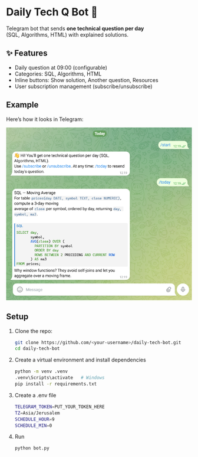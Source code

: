 # Daily Tech Q Bot 🤖

Telegram bot that sends **one technical question per day**  
(SQL, Algorithms, HTML) with explained solutions.

## ✨ Features
- Daily question at 09:00 (configurable)
- Categories: SQL, Algorithms, HTML
- Inline buttons: Show solution, Another question, Resources
- User subscription management (subscribe/unsubscribe)

##  Example
Here’s how it looks in Telegram:

![Screenshot](example.png)

##  Setup
1. Clone the repo:
   ```bash
   git clone https://github.com/<your-username>/daily-tech-bot.git
   cd daily-tech-bot
2. Create a virtual environment and install dependencies
   ```bash
   python -m venv .venv
   .venv\Scripts\activate   # Windows
   pip install -r requirements.txt
   
3. Create a .env file
   ```bash
   TELEGRAM_TOKEN=PUT_YOUR_TOKEN_HERE
   TZ=Asia/Jerusalem
   SCHEDULE_HOUR=9
   SCHEDULE_MIN=0
   
4. Run
   ```bash
   python bot.py
